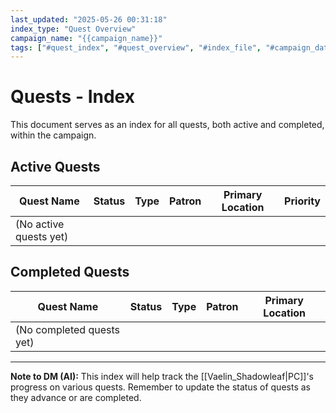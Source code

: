 ```yaml
---
last_updated: "2025-05-26 00:31:18"
index_type: "Quest Overview"
campaign_name: "{{campaign_name}}"
tags: ["#quest_index", "#quest_overview", "#index_file", "#campaign_data", "#active_quests", "#completed_quests", "#plot_tracking"] # (NEW/ENHANCED)
---
```

# Quests - Index

This document serves as an index for all quests, both active and completed, within the campaign.

## Active Quests

| Quest Name | Status | Type | Patron | Primary Location | Priority |
|---|---|---|---|---|---|
| (No active quests yet) | | | | | |

## Completed Quests

| Quest Name | Status | Type | Patron | Primary Location |
|---|---|---|---|---|
| (No completed quests yet) | | | | |

---
**Note to DM (AI):** This index will help track the [[Vaelin_Shadowleaf|PC]]'s progress on various quests. Remember to update the status of quests as they advance or are completed.
